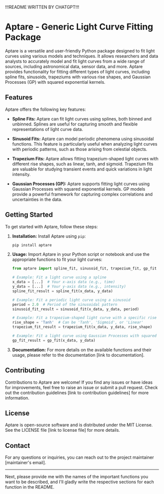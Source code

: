 !!!README WRITTEN BY CHATGPT!!!
# Aptare - Generic Light Curve Fitting Package

Aptare is a versatile and user-friendly Python package designed to fit light curves using various models and techniques. It allows researchers and data analysts to accurately model and fit light curves from a wide range of sources, including astronomical data, sensor data, and more. Aptare provides functionality for fitting different types of light curves, including spline fits, sinusoids, trapeziums with various rise shapes, and Gaussian Processes (GP) with squared exponential kernels.

## Features

Aptare offers the following key features:

- **Spline Fits:** Aptare can fit light curves using splines, both binned and unbinned. Splines are useful for capturing smooth and flexible representations of light curve data.

- **Sinusoid Fits:** Aptare can model periodic phenomena using sinusoidal functions. This feature is particularly useful when analyzing light curves with periodic patterns, such as those arising from celestial objects.

- **Trapezium Fits:** Aptare allows fitting trapezium-shaped light curves with different rise shapes, such as linear, tanh, and sigmoid. Trapezium fits are valuable for studying transient events and quick variations in light intensity.

- **Gaussian Processes (GP):** Aptare supports fitting light curves using Gaussian Processes with squared exponential kernels. GP models provide a powerful framework for capturing complex correlations and uncertainties in the data.

## Getting Started

To get started with Aptare, follow these steps:

1. **Installation:** Install Aptare using `pip`:

   ```bash
   pip install aptare
   ```

2. **Usage:** Import Aptare in your Python script or notebook and use the appropriate functions to fit your light curves:

   ```python
   from aptare import spline_fit, sinusoid_fit, trapezium_fit, gp_fit

   # Example: Fit a light curve using a spline
   x_data = [...]  # Your x-axis data (e.g., time)
   y_data = [...]  # Your y-axis data (e.g., intensity)
   spline_fit_result = spline_fit(x_data, y_data)

   # Example: Fit a periodic light curve using a sinusoid
   period = 2.0  # Period of the sinusoidal pattern
   sinusoid_fit_result = sinusoid_fit(x_data, y_data, period)

   # Example: Fit a trapezium-shaped light curve with a specific rise shape
   rise_shape = 'Tanh'  # Can be 'Tanh', 'Sigmoid', or 'Linear'
   trapezium_fit_result = trapezium_fit(x_data, y_data, rise_shape)

   # Example: Fit a light curve using Gaussian Processes with squared exponential kernel
   gp_fit_result = gp_fit(x_data, y_data)
   ```

3. **Documentation:** For more details on the available functions and their usage, please refer to the documentation [link to documentation].

## Contributing

Contributions to Aptare are welcome! If you find any issues or have ideas for improvements, feel free to raise an issue or submit a pull request. Check out the contribution guidelines [link to contribution guidelines] for more information.

## License

Aptare is open-source software and is distributed under the MIT License. See the LICENSE file [link to license file] for more details.

## Contact

For any questions or inquiries, you can reach out to the project maintainer [maintainer's email].

---

Next, please provide me with the names of the important functions you want to be described, and I'll gladly write the respective sections for each function in the README.
